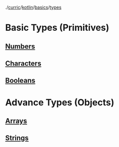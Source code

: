 ./[curric](/curric)/[kotlin](/curric/kotlin)/[basics](/curric/kotlin/basics)/[types](/curric/kotlin/basics/types)
# Basic Types (Primitives)
## [Numbers](./num)
## [Characters](./char)
## [Booleans](./bool)

# Advance Types (Objects)
## [Arrays](./arr)
## [Strings](./str)